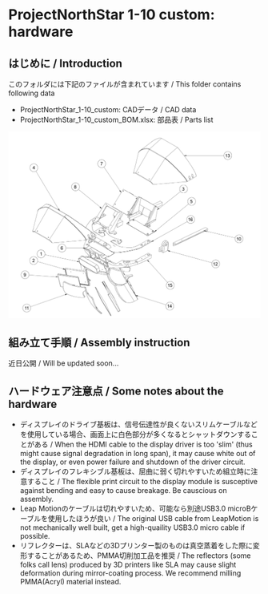 # ProjectNorthStar 1-10 custom: hardware

## はじめに / Introduction
このフォルダには下記のファイルが含まれています / This folder contains following data
- ProjectNorthStar_1-10_custom: CADデータ / CAD data
- ProjectNorthStar_1-10_custom_BOM.xlsx: 部品表 / Parts list

![](/Hardware/imgs/ProjectNorthStar_1-10_custom.png_drawing.png)

## 組み立て手順 / Assembly instruction
近日公開 / Will be updated soon...


## ハードウェア注意点 / Some notes about the hardware
- ディスプレイのドライブ基板は、信号伝達性が良くないスリムケーブルなどを使用している場合、画面上に白色部分が多くなるとシャットダウンすることがある / When the HDMI cable to the display driver is too 'slim' (thus might cause signal degradation in long span), it may cause white out of the display, or even power failure and shutdown of the driver circuit.
- ディスプレイのフレキシブル基板は、屈曲に弱く切れやすいため組立時に注意すること / The flexible print circuit to the display module is susceptive against bending and easy to cause breakage. Be causcious on assembly.
- Leap Motionのケーブルは切れやすいため、可能なら別途USB3.0 microBケーブルを使用したほうが良い / The original USB cable from LeapMotion is not mechanically well built, get a high-quaility USB3.0 micro cable if possible. 
- リフレクターは、SLAなどの3Dプリンター製のものは真空蒸着をした際に変形することがあるため、PMMA切削加工品を推奨 / The reflectors (some folks call lens)  produced by 3D printers like SLA may cause slight deformation during mirror-coating process. We recommend milling PMMA(Acryl) material instead.
